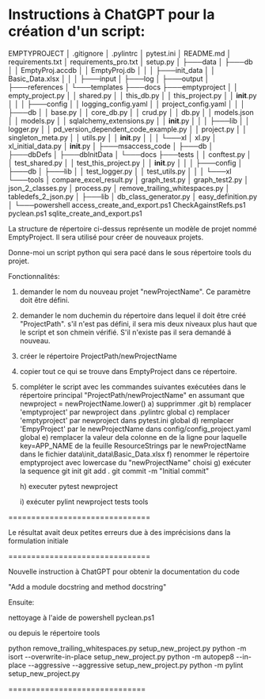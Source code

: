 Instructions à ChatGPT pour la création d'un script:
====================================================

EMPTYPROJECT
│   .gitignore
│   .pylintrc
│   pytest.ini
│   README.md
│   requirements.txt
│   requirements_pro.txt
│   setup.py
│
├───data
│   ├───db
│   │       EmptyProj.accdb
│   │       EmptyProj.db
│   │
│   ├───init_data
│   │       Basic_Data.xlsx
│   │
│   ├───input
│   ├───log
│   ├───output
│   ├───references
│   └───templates
├───docs
├───emptyproject
│   │   empty_project.py
│   │   shared.py
│   │   this_db.py
│   │   this_project.py
│   │   __init__.py
│   │
│   ├───config
│   │       logging_config.yaml
│   │       project_config.yaml
│   │
│   ├───db
│   │       base.py
│   │       core_db.py
│   │       crud.py
│   │       db.py
│   │       models.json
│   │       models.py
│   │       sqlalchemy_extensions.py
│   │       __init__.py
│   │
│   ├───lib
│   │       logger.py
│   │       pd_version_dependent_code_example.py
│   │       project.py
│   │       singleton_meta.py
│   │       utils.py
│   │       __init__.py
│   │
│   └───xl
│           xl.py
│           xl_initial_data.py
│           __init__.py
│
├───msaccess_code
│   ├───db
│   ├───dbDefs
│   ├───dbInitData
│   └───docs
├───tests
│   │   conftest.py
│   │   test_shared.py
│   │   test_this_project.py
│   │   __init__.py
│   │
│   ├───config
│   ├───db
│   ├───lib
│   │       test_logger.py
│   │       test_utils.py
│   │
│   └───xl
└───tools
    │   compare_excel_result.py
    │   graph_test.py
    │   graph_test2.py
    │   json_2_classes.py
    │   process.py
    │   remove_trailing_whitespaces.py
    │   tabledefs_2_json.py
    │
    ├───lib
    │       db_class_generator.py
    │       easy_definition.py
    │
    └───powershell
            access_create_and_export.ps1
            CheckAgainstRefs.ps1
            pyclean.ps1
            sqlite_create_and_export.ps1


La structure de répertoire ci-dessus représente un modèle de projet nommé EmptyProject. Il sera utilisé pour créer de nouveaux projets. 

Donne-moi un script python qui sera pacé dans le sous répertoire tools du projet. 

Fonctionnalités:
1) demander le nom du nouveau projet "newProjectName". Ce paramètre doit être défini. 
2) demander le nom duchemin du répertoire dans lequel il doit être créé "ProjectPath". s'il n'est pas défini, il sera mis deux niveaux plus haut que le script et son chmein vérifié. S'il n'existe pas il sera demandé ä nouveau.

3) créer le répertoire ProjectPath/newProjectName
4) copier tout ce qui se trouve dans EmptyProject dans ce répertoire.
5) compléter le script avec les commandes suivantes exécutées dans le répertoire principal "ProjectPath/newProjectName" en assumant que newproject = newProjectName.lower() 
	a) supprimmer .git
	b) remplacer 'emptyproject' par newproject dans .pylintrc global
	c) remplacer 'emptyproject' par newproject dans pytest.ini global
	d) remplacer 'EmpyProject' par le newProjectName dans config/config_project.yaml global
	e) remplacer la valeur dela colonne en de la ligne pour laquelle key=APP_NAME de la feuille ResourceStrings par le newProjectName dans le fichier data\init_data\Basic_Data.xlsx
	f) renommer le répertoire emptyproject avec lowercase du "newProjectName" choisi
	g) exécuter la sequence
		git init
		git add .
		git commit -m "Initial commit"
		
	h) executer pytest newproject
		
	i) exécuter	pylint newproject tests tools
	
===============================

Le résultat avait deux petites erreurs due à des imprécisions dans la formulation initiale 

===============================

Nouvelle instruction à ChatGPT pour obtenir la documentation du code

"Add a module docstring and method docstring"

Ensuite:

nettoyage à l'aide de powershell pyclean.ps1 

ou depuis le répertoire tools

python  remove_trailing_whitespaces.py setup_new_project.py
python -m isort --overwrite-in-place setup_new_project.py
python -m autopep8 --in-place --aggressive --aggressive  setup_new_project.py
python -m pylint setup_new_project.py

==============================
